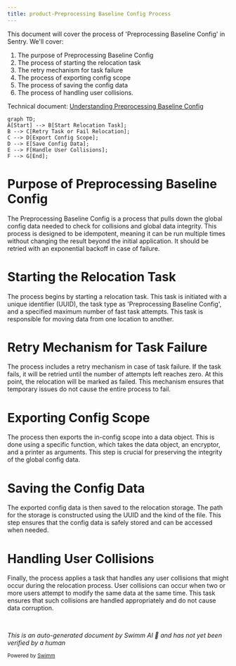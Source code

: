 ```yaml
---
title: product-Preprocessing Baseline Config Process
---
```

This document will cover the process of 'Preprocessing Baseline Config' in Sentry. We'll cover:

1. The purpose of Preprocessing Baseline Config
2. The process of starting the relocation task
3. The retry mechanism for task failure
4. The process of exporting config scope
5. The process of saving the config data
6. The process of handling user collisions.

Technical document: <SwmLink doc-title="Understanding Preprocessing Baseline Config">[Understanding Preprocessing Baseline Config](/.swm/understanding-preprocessing-baseline-config.x1cssdcs.sw.md)</SwmLink>

```mermaid
graph TD;
A[Start] --> B[Start Relocation Task];
B --> C[Retry Task or Fail Relocation];
C --> D[Export Config Scope];
D --> E[Save Config Data];
E --> F[Handle User Collisions];
F --> G[End];
```

# Purpose of Preprocessing Baseline Config

The Preprocessing Baseline Config is a process that pulls down the global config data needed to check for collisions and global data integrity. This process is designed to be idempotent, meaning it can be run multiple times without changing the result beyond the initial application. It should be retried with an exponential backoff in case of failure.

# Starting the Relocation Task

The process begins by starting a relocation task. This task is initiated with a unique identifier (UUID), the task type as 'Preprocessing Baseline Config', and a specified maximum number of fast task attempts. This task is responsible for moving data from one location to another.

# Retry Mechanism for Task Failure

The process includes a retry mechanism in case of task failure. If the task fails, it will be retried until the number of attempts left reaches zero. At this point, the relocation will be marked as failed. This mechanism ensures that temporary issues do not cause the entire process to fail.

# Exporting Config Scope

The process then exports the in-config scope into a data object. This is done using a specific function, which takes the data object, an encryptor, and a printer as arguments. This step is crucial for preserving the integrity of the global config data.

# Saving the Config Data

The exported config data is then saved to the relocation storage. The path for the storage is constructed using the UUID and the kind of the file. This step ensures that the config data is safely stored and can be accessed when needed.

# Handling User Collisions

Finally, the process applies a task that handles any user collisions that might occur during the relocation process. User collisions can occur when two or more users attempt to modify the same data at the same time. This task ensures that such collisions are handled appropriately and do not cause data corruption.

&nbsp;

*This is an auto-generated document by Swimm AI 🌊 and has not yet been verified by a human*

<SwmMeta version="3.0.0" repo-id="Z2l0aHViJTNBJTNBc2VudHJ5LWRlbW8lM0ElM0FTd2ltbS1EZW1v" repo-name="sentry-demo" doc-type="product-flows"><sup>Powered by [Swimm](/)</sup></SwmMeta>
